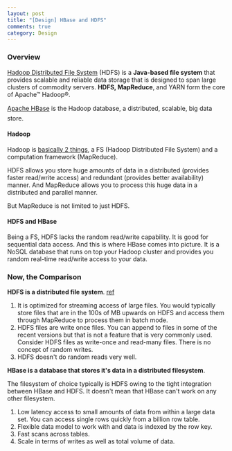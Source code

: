 ```yaml
---
layout: post
title: "[Design] HBase and HDFS"
comments: true
category: Design
---
```


### Overview

[Hadoop Distributed File System](http://hortonworks.com/hadoop/hdfs/) (HDFS) is a **Java-based file system** that provides scalable and reliable data storage that is designed to span large clusters of commodity servers. **HDFS, MapReduce**, and YARN form the core of Apache™ Hadoop®.

[Apache HBase](http://hbase.apache.org/) is the Hadoop database, a distributed, scalable, big data store.

#### Hadoop

Hadoop is [basically 2 things](http://stackoverflow.com/a/16930049), a FS (Hadoop Distributed File System) and a computation framework (MapReduce).

HDFS allows you store huge amounts of data in a distributed (provides faster read/write access) and redundant (provides better availability) manner. And MapReduce allows you to process this huge data in a distributed and parallel manner.

But MapReduce is not limited to just HDFS.

#### HDFS and HBase

Being a FS, HDFS lacks the random read/write capability. It is good for sequential data access. And this is where HBase comes into picture. It is a NoSQL database that runs on top your Hadoop cluster and provides you random real-time read/write access to your data.

### Now, the Comparison

**HDFS is a distributed file system**. [ref](http://qr.ae/BqrVU)

1. It is optimized for streaming access of large files. You would typically store files that are in the 100s of MB upwards on HDFS and access them through MapReduce to process them in batch mode.
2. HDFS files are write once files. You can append to files in some of the recent versions but that is not a feature that is very commonly used. Consider HDFS files as write-once and read-many files. There is no concept of random writes.
3. HDFS doesn't do random reads very well.

**HBase is a database that stores it's data in a distributed filesystem**.

The filesystem of choice typically is HDFS owing to the tight integration between HBase and HDFS. It doesn't mean that HBase can't work on any other filesystem.

1. Low latency access to small amounts of data from within a large data set. You can access single rows quickly from a billion row table.
2. Flexible data model to work with and data is indexed by the row key.
3. Fast scans across tables.
4. Scale in terms of writes as well as total volume of data.
